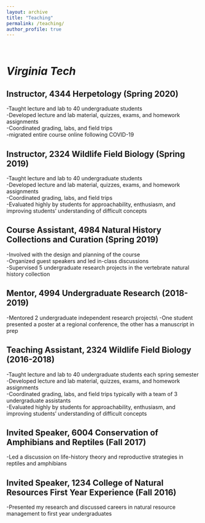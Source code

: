 ```yaml
---
layout: archive
title: "Teaching"
permalink: /teaching/
author_profile: true
---
```


<br />

# _Virginia Tech_

## Instructor, 4344 Herpetology (Spring 2020)

-Taught lecture and lab to 40 undergraduate students\
-Developed lecture and lab material, quizzes, exams, and homework assignments\
-Coordinated grading, labs, and field trips\
-migrated entire course online following COVID-19


## Instructor, 2324 Wildlife Field Biology (Spring 2019)

-Taught lecture and lab to 40 undergraduate students\
-Developed lecture and lab material, quizzes, exams, and homework assignments\
-Coordinated grading, labs, and field trips\
-Evaluated highly by students for approachability, enthusiasm, and improving students’ understanding of difficult concepts


## Course Assistant, 4984 Natural History Collections and Curation (Spring 2019)

-Involved with the design and planning of the course\
-Organized guest speakers and led in-class discussions\
-Supervised 5 undergraduate research projects in the vertebrate natural history collection


## Mentor, 4994 Undergraduate Research (2018-2019)

-Mentored 2 undergraduate independent research projects\ 
-One student presented a poster at a regional conference, the other has a manuscript in prep


## Teaching Assistant, 2324 Wildlife Field Biology (2016-2018)

-Taught lecture and lab to 40 undergraduate students each spring semester\
-Developed lecture and lab material, quizzes, exams, and homework assignments\
-Coordinated grading, labs, and field trips typically with a team of 3 undergraduate assistants\
-Evaluated highly by students for approachability, enthusiasm, and improving students’ understanding of difficult concepts


## Invited Speaker, 6004 Conservation of Amphibians and Reptiles (Fall 2017)

-Led a discussion on life-history theory and reproductive strategies in reptiles and amphibians


## Invited Speaker, 1234 College of Natural Resources First Year Experience (Fall 2016)

-Presented my research and discussed careers in natural resource management to first year undergraduates
